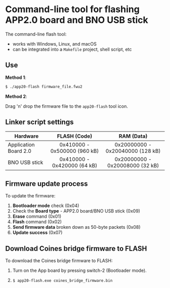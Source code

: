 # Command-line tool for flashing APP2.0 board and BNO USB stick

The command-line flash tool:
- works with Windows, Linux, and macOS
- can be integrated into a `Makefile` project, shell script, etc

## Use
**Method 1**:
``` bash
$ ./app20-flash firmware_file.fwu2
```
**Method 2**: 

Drag 'n' drop the firmware file to the `app20-flash` tool icon. 

## Linker script settings

| Hardware              | FLASH (Code)                  | RAM (Data)                       |
|-----------------------|:-----------------------------:|:--------------------------------:|
| Application Board 2.0 | 0x410000 - 0x500000 (960 kB)  | 0x20000000 - 0x20040000 (128 kB) |
| BNO USB stick         | 0x410000 - 0x420000 (64 kB)   | 0x20000000 - 0x20008000 (32 kB)  |

## Firmware update process
To update the firmware:

1. **Bootloader mode** check (0x04)
2. Check the **Board type** - APP2.0 board/BNO USB stick (0x09) 
3. **Erase** command (0x01) 
4. **Flash** command (0x02) 
5. **Send firmware data** broken down as 50-byte packets (0x08) 
6. **Update success** (0x07)

## Download Coines bridge firmware to FLASH 
To download the Coines bridge firmware to FLASH:

1. Turn on the App board by pressing switch-2 (Bootloader mode).
 
2. ``` bash
   $ app20-flash.exe coines_bridge_firmware.bin
   ```